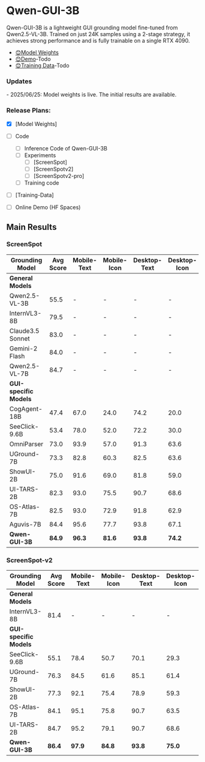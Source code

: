 # Qwen-GUI-3B
Qwen-GUI-3B is a lightweight GUI grounding model fine-tuned from Qwen2.5-VL-3B. Trained on just 24K samples using a 2-stage strategy, it achieves strong performance and is fully trainable on a single RTX 4090.

- [😊Model Weights](https://huggingface.co/zonghanHZH/Qwen-GUI-3B)
- [😊Demo]()-Todo
- [😊Training Data]()-Todo


<h3>Updates</h3>
- 2025/06/25: Model weights is live. The initial results are available.


<h3>Release Plans:</h3>

- [x] [Model Weights]
- [ ] Code
  - [ ] Inference Code of Qwen-GUI-3B
  - [ ] Experiments
    - [ ] [ScreenSpot]
    - [ ] [ScreenSpotv2]
    - [ ] [ScreenSpotv2-pro]
  - [ ] Training code
- [ ] [Training-Data]
- [ ] Online Demo (HF Spaces)


## Main Results

### ScreenSpot

| Grounding Model          | Avg Score  | Mobile-Text | Mobile-Icon | Desktop-Text | Desktop-Icon | Web-Text | Web-Icon |
|--------------------------|--------|-------------|-------------|---------------|----------------|-----------|-----------|
| **General Models**       |        |             |             |               |                |           |           |
| Qwen2.5-VL-3B            | 55.5   | -           | -           | -             | -              | -         | -         |
| InternVL3-8B             | 79.5   | -           | -           | -             | -              | -         | -         |
| Claude3.5 Sonnet         | 83.0   | -           | -           | -             | -              | -         | -         |
| Gemini-2 Flash           | 84.0   | -           | -           | -             | -              | -         | -         |
| Qwen2.5-VL-7B            | 84.7   | -           | -           | -             | -              | -         | -         |
| **GUI-specific Models**  |        |             |             |               |                |           |           |
| CogAgent-18B             | 47.4   | 67.0        | 24.0        | 74.2          | 20.0           | 70.4      | 28.6      |
| SeeClick-9.6B            | 53.4   | 78.0        | 52.0        | 72.2          | 30.0           | 55.7      | 32.5      |
| OmniParser               | 73.0   | 93.9        | 57.0        | 91.3          | 63.6           | 81.3      | 51.0      |
| UGround-7B               | 73.3   | 82.8        | 60.3        | 82.5          | 63.6           | 80.4      | 70.4      |
| ShowUI-2B                | 75.0   | 91.6        | 69.0        | 81.8          | 59.0           | 83.0      | 65.5      |
| UI-TARS-2B               | 82.3   | 93.0        | 75.5        | 90.7          | 68.6           | 84.3      | 74.8      |
| OS-Atlas-7B              | 82.5   | 93.0        | 72.9        | 91.8          | 62.9           | 90.9      | 74.3      |
| Aguvis-7B                | 84.4   | 95.6        | 77.7        | 93.8          | 67.1           | 88.3      | 75.2      |
| **Qwen-GUI-3B**          | **84.9** | **96.3**    | **81.6**    | **93.8**      | **74.2**       | 89.5      | 74.2      |


### ScreenSpot-v2

| Grounding Model          | Avg Score  | Mobile-Text | Mobile-Icon | Desktop-Text | Desktop-Icon | Web-Text | Web-Icon |
|--------------------------|--------|-------------|-------------|---------------|----------------|-----------|-----------|
| **General Models**       |        |             |             |               |                |           |           |
| InternVL3-8B             | 81.4   | -           | -           | -             | -              | -         | -         |
| **GUI-specific Models**  |        |             |             |               |                |           |           |
| SeeClick-9.6B            | 55.1   | 78.4        | 50.7        | 70.1          | 29.3           | 55.2      | 32.5      |
| UGround-7B               | 76.3   | 84.5        | 61.6        | 85.1          | 61.4           | 84.6      | 71.9      |
| ShowUI-2B                | 77.3   | 92.1        | 75.4        | 78.9          | 59.3           | 84.2      | 61.1      |
| OS-Atlas-7B              | 84.1   | 95.1        | 75.8        | 90.7          | 63.5           | 90.6      | 77.3      |
| UI-TARS-2B               | 84.7   | 95.2        | 79.1        | 90.7          | 68.6           | 87.2      | 78.3      |
| **Qwen-GUI-3B**        | **86.4** | **97.9**    | **84.8**    | **93.8**      | **75.0**       | **91.0**  | 75.8      |


